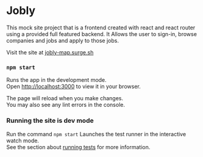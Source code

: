# Jobly

This mock site project that is a frontend created with react and react router using a provided full featured backend.
It Allows the user to sign-in, browse companies and jobs and apply to those jobs.

Visit the site at [jobly-map.surge.sh](jobly-map.surge.sh)

### `npm start`

Runs the app in the development mode.\
Open [http://localhost:3000](http://localhost:3000) to view it in your browser.

The page will reload when you make changes.\
You may also see any lint errors in the console.

### Running the site is dev mode

Run the command `npm start`
Launches the test runner in the interactive watch mode.\
See the section about [running tests](https://facebook.github.io/create-react-app/docs/running-tests) for more information.
